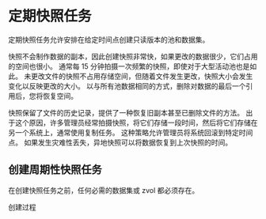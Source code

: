 # 定期快照任务

定期快照任务允许安排在给定时间点创建只读版本的池和数据集。

快照不会制作数据的副本，因此创建快照非常快，如果更改的数据很少，它们占用的空间也很小。 通常每 15 分钟拍摄一次频繁的快照，即使对于大型活动池也是如此。 未更改文件的快照不占用存储空间，但随着文件发生更改，快照大小会发生变化以反映更改的大小。 以与所有池数据相同的方式，删除对数据的最后一个引用后，您将恢复空间。

快照保留了文件的历史记录，提供了一种恢复旧副本甚至已删除文件的方法。 出于这个原因，许多管理员经常拍摄快照，将它们存储一段时间，然后将它们存储在另一个系统上，通常使用复制任务。 这种策略允许管理员将系统回滚到特定时间点。 如果发生灾难性丢失，异地快照可以将数据恢复到上次快照的时间。

## 创建周期性快照任务

在创建快照任务之前，任何必需的数据集或 zvol 都必须存在。

创建过程
